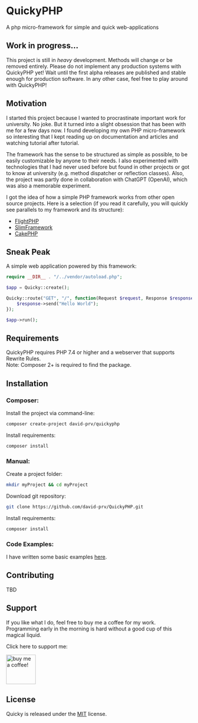 # QuickyPHP
A php micro-framework for simple and quick web-applications

## Work in progress...
This project is still in *heavy* development. Methods will change or be removed entirely. Please do not implement any production systems with QuickyPHP yet! Wait until the first alpha releases are published and stable enough for production software. In any other case, feel free to play around with QuickyPHP!

## Motivation
I started this project because I wanted to procrastinate important work for university. No joke. But it turned into a slight obsession that has been with me for a few days now. I found developing my own PHP micro-framework so interesting that I kept reading up on documentation and articles and watching tutorial after tutorial.

The framework has the sense to be structured as simple as possible, to be easily customizable by anyone to their needs. I also experimented with technologies that I had never used before but found in other projects or got to know at university (e.g. method dispatcher or reflection classes). Also, the project was partly done in collaboration with ChatGPT (OpenAI), which was also a memorable experiment.

I got the idea of how a simple PHP framework works from other open source projects. Here is a selection (if you read it carefully, you will quickly see parallels to my framework and its structure):
- [FlightPHP](https://flightphp.com/)
- [SlimFramework](https://www.slimframework.com/)
- [CakePHP](https://cakephp.org/)

## Sneak Peak
A simple web application powered by this framework:
```php
require __DIR__ . "/../vendor/autoload.php";

$app = Quicky::create();

Quicky::route("GET", "/", function(Request $request, Response $response) {
    $response->send("Hello World");
});

$app->run();
```

## Requirements
QuickyPHP requires PHP 7.4 or higher and a webserver that supports Rewrite Rules.  
Note: Composer 2+ is required to find the package.

## Installation
### Composer:

Install the project via command-line:
```bash
composer create-project david-prv/quickyphp
```
Install requirements:
```bash
composer install
```

### Manual:

Create a project folder:
```bash
mkdir myProject && cd myProject
```
Download git repository:
```bash
git clone https://github.com/david-prv/QuickyPHP.git
```
Install requirements:
```bash
composer install
```

### Code Examples:
I have written some basic examples [here](https://gist.github.com/david-prv/9e322ccaa67eb1698ed35551233aee47).

## Contributing
TBD

## Support
If you like what I do, feel free to buy me a coffee for my work.  
Programming early in the morning is hard without a good cup of this magical liquid.
  
Click here to support me:

<a href="https://www.buymeacoffee.com/david.dewes">
    <img src="https://media3.giphy.com/media/TDQOtnWgsBx99cNoyH/giphy.gif" height="80" alt="buy me a coffee!"/>
</a>

## License
Quicky is released under the [MIT](https://en.m.wikipedia.org/wiki/MIT_License) license.
